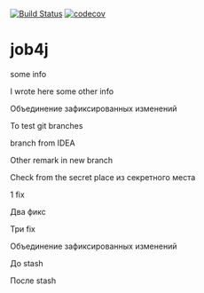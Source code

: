 [![Build Status](https://travis-ci.org/ForLearningAtJob4J/job4j.svg?branch=master)](https://travis-ci.org/ForLearningAtJob4J/job4j)
[![codecov](https://codecov.io/gh/ForLearningAtJob4J/job4j/branch/master/graph/badge.svg)](https://codecov.io/gh/ForLearningAtJob4J/job4j)
# job4j

some info

I wrote here some other info

Объединение зафиксированных изменений

To test git branches

branch from IDEA

Other remark in new branch

Check from the secret place из секретного места

1 fix

Два фикс

Три fix

Объединение зафиксированных изменений

До stash


После stash

